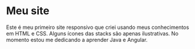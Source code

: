 # Meu site
Este é meu primeiro site responsivo que criei usando meus conhecimentos em HTML e CSS. Alguns ícones das stacks são apenas ilustrativas. 
No momento estou me dedicando a aprender Java e Angular.
